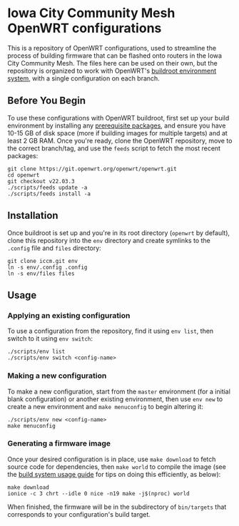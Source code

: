# Iowa City Community Mesh OpenWRT configurations

This is a repository of OpenWRT configurations, used to streamline the process of building firmware that can be flashed onto routers in the Iowa City Community Mesh. The files here can be used on their own, but the repository is organized to work with OpenWRT's [buildroot environment system](https://openwrt.org/docs/guide-developer/toolchain/env), with a single configuration on each branch.

## Before You Begin

To use these configurations with OpenWRT buildroot, first set up your build environment by installing any [prerequisite packages](https://openwrt.org/docs/guide-developer/toolchain/install-buildsystem), and ensure you have 10-15 GB of disk space (more if building images for multiple targets) and at least 2 GB RAM. Once you're ready, clone the OpenWRT repository, move to the correct branch/tag, and use the `feeds` script to fetch the most recent packages:

    git clone https://git.openwrt.org/openwrt/openwrt.git
    cd openwrt
    git checkout v22.03.3
    ./scripts/feeds update -a
    ./scripts/feeds install -a

## Installation

Once buildroot is set up and you're in its root directory (`openwrt` by default), clone this repository into the `env` directory and create symlinks to the `.config` file and `files` directory:

    git clone iccm.git env
    ln -s env/.config .config
    ln -s env/files files

## Usage

### Applying an existing configuration

To use a configuration from the repository, find it using `env list`, then switch to it using `env switch`:

    ./scripts/env list
    ./scripts/env switch <config-name>

### Making a new configuration

To make a new configuration, start from the `master` environment (for a initial blank configuration) or another existing environment, then use `env new` to create a new environment and `make menuconfig` to begin altering it:

    ./scripts/env new <config-name>
    make menuconfig

### Generating a firmware image

Once your desired configuration is in place, use `make download` to fetch source code for dependencies, then `make world` to compile the image (see the [build system usage guide](https://openwrt.org/docs/guide-developer/toolchain/use-buildsystem) for tips on doing this efficiently, as below):

    make download
    ionice -c 3 chrt --idle 0 nice -n19 make -j$(nproc) world

When finished, the firmware will be in the subdirectory of `bin/targets` that corresponds to your configuration's build target.